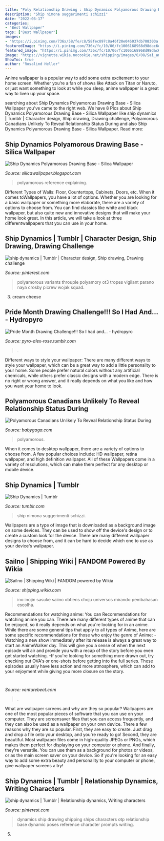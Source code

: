 ```yaml
---
title: "Poly Relationship Drawing : Ship Dynamics Polyamorous Drawing Base"
description: "Ship nimona suggerimenti schizzi"
date: "2022-03-17"
categories:
- "Best Wallpaper"
tags: ["Best Wallpaper"]
images:
- "https://i.pinimg.com/736x/58/fe/c8/58fec897c8a46f20e046037db708303a.jpg"
featuredImage: "https://i.pinimg.com/736x/fc/10/06/fc1006168968d98dac6e6668614fdfb6.jpg"
featured_image: "https://i.pinimg.com/736x/fc/10/06/fc1006168968d98dac6e6668614fdfb6.jpg"
image: "https://vignette.wikia.nocookie.net/shipping/images/0/08/Sai_and_Ino_33.png/revision/latest?cb=20180829022405"
ShowToc: true
author: "Rosalind Heller"
---
```



Anime wallpaper is a popular way to add some extra excitement to your home screen. Whether you’re a fan of shows like Attack on Titan or Naruto, or just want something to look at while you sleep, anime wallpaper is a great way to liven up your space.

	

		
searching about Ship Dynamics Polyamorous Drawing Base - Silica Wallpaper you've came to the right web. We have 8 Pics about Ship Dynamics Polyamorous Drawing Base - Silica Wallpaper like ship dynamics | Tumblr | Character design, Ship drawing, Drawing challenge, Polyamorous Canadians Unlikely To Reveal Relationship Status During and also Ship Dynamics Polyamorous Drawing Base - Silica Wallpaper. Read more:
		
    
## Ship Dynamics Polyamorous Drawing Base - Silica Wallpaper

<img loading=lazy src="https://pbs.twimg.com/media/EsHY51pXcAQLLSu.png" onerror="this.onerror=null;this.src='https://tse1.mm.bing.net/th?id=OIP.1GdR6CEOHSe_bGpUXkBT3QHaF0&amp;pid=15.1';" alt="Ship Dynamics Polyamorous Drawing Base - Silica Wallpaper">

_Source: silicawallpaper.blogspot.com_

>polyamorous reference explaining. 

	

Different Types of Walls: Floor, Countertops, Cabinets, Doors, etc.
When it comes toWallpapers, you have a lot of options. Whether you are looking for a basic wallpaper or something more elaborate, there are a variety of options to choose from. You can find classics like white and black wallpaper, but also quite new and innovative designs that will make your home look great. In this article, we will take a look at three differentwallpapers that you can use in your home.

    
## Ship Dynamics | Tumblr | Character Design, Ship Drawing, Drawing Challenge

<img loading=lazy src="https://i.pinimg.com/736x/58/fe/c8/58fec897c8a46f20e046037db708303a.jpg" onerror="this.onerror=null;this.src='https://tse2.mm.bing.net/th?id=OIP.ji5W7X1e8tsDalfPaprhEwHaHa&amp;pid=15.1';" alt="ship dynamics | Tumblr | Character design, Ship drawing, Drawing challenge">

_Source: pinterest.com_

>polyamorous variants throuple polyamory ot3 tropes vigilant parano naya crosby picrew wojak squad. 

	

3. cream cheese 

    
## Pride Month Drawing Challenge!!! So I Had And... - Hydropyro

<img loading=lazy src="https://66.media.tumblr.com/94ec9b25f1227865ad40889eb373ef76/tumblr_p9q1ncRuzR1vwv40uo1_1280.jpg" onerror="this.onerror=null;this.src='https://tse3.mm.bing.net/th?id=OIP.MssxOicKdTECtq0mGZOz2gHaNL&amp;pid=15.1';" alt="Pride Month Drawing Challenge!!! So I had and... - hydropyro">

_Source: pyro-alex-rose.tumblr.com_

>. 

	

Different ways to style your wallpaper:
There are many different ways to style your wallpaper, which can be a great way to add a little personality to your home. Some people prefer natural colors without any artificial chemicals, while others prefer classic designs with a modern edge. There is no right or wrong answer, and it really depends on what you like and how you want your home to look.

    
## Polyamorous Canadians Unlikely To Reveal Relationship Status During

<img loading=lazy src="https://static1.babygagaimages.com/wordpress/wp-content/uploads/2019/10/Polymerous-Relationship.jpg" onerror="this.onerror=null;this.src='https://tse3.mm.bing.net/th?id=OIP.HkEVrd26zwz1CH4l8A_xLAHaD5&amp;pid=15.1';" alt="Polyamorous Canadians Unlikely To Reveal Relationship Status During">

_Source: babygaga.com_

>polyamorous. 

	

When it comes to desktop wallpaper, there are a variety of options to choose from. A few popular choices include: HD wallpaper, retina wallpaper, and high definition wallpaper. All of these Wallpapers come in a variety of resolutions, which can make them perfect for any desktop or mobile device. 

    
## Ship Dynamics | Tumblr

<img loading=lazy src="https://66.media.tumblr.com/960199870d978f0a0158cbff950f3578/tumblr_pq8mmxdex01rcrogmo1_500.png" onerror="this.onerror=null;this.src='https://tse3.mm.bing.net/th?id=OIP.M_UA2tv20OHrMq0S-SZ7qwHaG-&amp;pid=15.1';" alt="Ship Dynamics | Tumblr">

_Source: tumblr.com_

>ship nimona suggerimenti schizzi. 

	

Wallpapers are a type of image that is downloaded as a background image on some devices. They can be used to show off the device's design or to create a custom look for the device. There are many different wallpaper designs to choose from, and it can be hard to decide which one to use as your device's wallpaper.

    
## SaiIno | Shipping Wiki | FANDOM Powered By Wikia

<img loading=lazy src="https://vignette.wikia.nocookie.net/shipping/images/0/08/Sai_and_Ino_33.png/revision/latest?cb=20180829022405" onerror="this.onerror=null;this.src='https://tse3.mm.bing.net/th?id=OIP.6CqIQy3zsZDJc_F16_tWpAHaEK&amp;pid=15.1';" alt="SaiIno | Shipping Wiki | FANDOM powered by Wikia">

_Source: shipping.wikia.com_

>ino inojin sasuke saiino obtiens choju universos mirando pembahasan escolha. 

	

Recommendations for watching anime: You can
Recommendations for watching anime you can. There are many different types of anime that can be enjoyed, so it really depends on what you're looking for in an anime. While there are some general tips that apply to all types of Anime, here are some specific recommendations for those who enjoy the genre of Anime: 
-Watching a new show immediately after its release is always a great way to start an AnimeWalker day. This will give you a sense of when the next episode will air and provide you with a recap of the story before you even get started watching. 
-If you're looking for something more drawn out, try checking out OVA's or one-shots before getting into the full series. These episodes usually have less action and more atmosphere, which can add to your enjoyment while giving you more closure on the story.

    
## 

<img loading=lazy src="https://venturebeat.com/wp-content/uploads/2018/11/IMG_20181119_132804.jpg?w=800" onerror="this.onerror=null;this.src='https://tse1.mm.bing.net/th?id=OIP.09xVdK71Loz6MwkB98qujgHaFj&amp;pid=15.1';" alt="">

_Source: venturebeat.com_

>. 

	

What are wallpaper screens and why are they so popular?
Wallpapers are one of the most popular pieces of software that you can use on your computer. They are screensaver files that you can access frequently, and they can also be used as a wallpaper on your own device. There a few reasons why they are so popular. First, they are easy to create. Just drag and drop a file onto your desktop, and you're ready to go! Second, they are beautiful. Most wallpaper files come in high-quality JPEGs or PNGs, which makes them perfect for displaying on your computer or phone. And finally, they're versatile. You can use them as a background for photos or videos, or as the main screen saver on your device. So if you're looking for an easy way to add some extra beauty and personality to your computer or phone, give wallpaper screens a try!

    
## Ship Dynamics | Tumblr | Relationship Dynamics, Writing Characters

<img loading=lazy src="https://i.pinimg.com/736x/fc/10/06/fc1006168968d98dac6e6668614fdfb6.jpg" onerror="this.onerror=null;this.src='https://tse2.mm.bing.net/th?id=OIP.kI1Fls54WV-FoBzK2WNRuwHaE8&amp;pid=15.1';" alt="ship dynamics | Tumblr | Relationship dynamics, Writing characters">

_Source: pinterest.com_

>dynamics ship drawing shipping ships characters otp relationship base dynamic poses reference character prompts writing. 

	

5.

